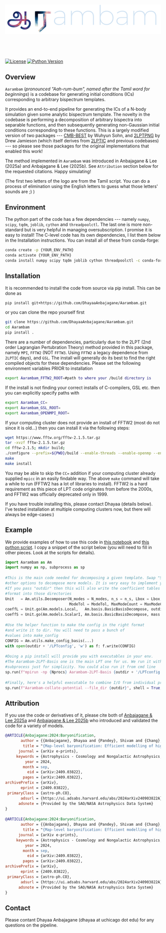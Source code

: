 <p>&nbsp;</p>
<picture>
  <source media="(prefers-color-scheme: dark)" srcset="docs/source/LOGO_dark.png">
  <source media="(prefers-color-scheme: light)" srcset="docs/source/LOGO_light.png">
  <img alt="Logo" src="docs/source/LOGO_dark.png" title="Logo">
</picture>
<p>&nbsp;</p>
<p>&nbsp;</p>

[![License](https://img.shields.io/badge/license-GPL-blue.svg)](LICENSE)
[![Python Version](https://img.shields.io/badge/python-3.6%2B-blue.svg)](https://www.python.org/downloads/)

## Overview

`Aarambam` (_pronounced "Aah-rum-bum", named after the Tamil word for beginnings_) is a codebase for generating initial conditions (ICs) corresponding to arbitrary bispectrum templates. 

It provides an end-to-end pipeline for generating the ICs of a N-body simulation given some analytic bispectrum template. The novelty in the codebase is performing a decomposition of arbitrary bispectra into separable functions, and then subsequently generating non-Gaussian initial conditions corresponding to these functions. This is a largely modified version of two packages --- [CMB-BEST](https://github.com/Wuhyun/CMB-BEST/tree/main) by Wuhyun Sohn, and [2LPTPNG](https://github.com/dsjamieson/2LPTPNG/tree/main) by Drew Jamieson (which itself derives from [2LPTIC](https://github.com/manodeep/2LPTic) and previous codebases) --- so please see those packages for the original implementations that enabled this work!

The method implemented in `Aarambam` was introduced in Anbajagane & Lee (2025a) and Anbajagane & Lee (2025b). See `Attribution` section below for the requested citations. Happy simulating!


(The first two letters of the logo are from the Tamil script. You can do a process of elimination using the English letters to guess what those letters' sounds are ;) )

## Environment
The python part of the code has a few dependencies --- namely `numpy`, `scipy`, `tqdm`, `joblib`, `cython` and `threadpoolctl`. The last one is more non-standard but is very helpful in managing oversubscription. I promise it is easy to install! The C-level code has its own dependencies, I list them below in the Installation instructions. You can install all of these from conda-forge:

```bash
conda create -p {YOUR_ENV_PATH}
conda activate {YOUR_ENV_PATH}
conda install numpy scipy tqdm joblib cython threadpoolctl -c conda-forge
```

## Installation

It is recommended to install the code from source via pip install. This can be done as

```bash
pip install git+https://github.com/DhayaaAnbajagane/Aarambam.git
```

or you can clone the repo yourself first

```bash
git clone https://github.com/DhayaaAnbajagane/Aarambam.git
cd Aarambam
pip install .
```

There are a number of dependencies, particularly due to the 2LPT (2nd order Lagrangian Pertubration Theory) method provided in this package, namely `MPI`, `FFTW2` (NOT `FFTW3`. Using `FFTW2` a legacy dependence from `2LPTIC` days), and `GSL`. The install will generally do its best to find the right compiled objects for these dependencies. Please set the following environment variables PRIOR to installation

```bash
export Aarambam_FFTW2_ROOT=#path to where your /build directory is
```

If the install is not finding your correct installs of C-compilers, GSL etc. then you can explicitly specify paths with

```bash
export Aarambam_CC=
export Aarambam_GSL_ROOT=
export Aarambam_OPENMPI_ROOT=
```

If your computing cluster does not provide an install of FFTW2 (most do not since it is old...) then you can install it via the following steps:

```bash
wget https://www.fftw.org/fftw-2.1.5.tar.gz
tar -xvzf fftw-2.1.5.tar.gz
cd fftw-2.1.5; mkdir build;
./configure --prefix=${PWD}/build --enable-threads --enable-openmp --enable-mpi --enable-type-prefix CC={ADD_PATH_TO_MPICC_EXECUTABLE}
make
make install
```
You may be able to skip the `CC=` addition if your computing cluster already supplied `mpicc` in an easily findable way. The above `make` command will take a while to run (FFTW2 has a lot of libraries to install). FFTW2 is a hard requirement as this piece of LPT code originates from before the 2000s, and FFTW2 was officially deprecated only in 1999.

If you have trouble installing this, please contact Dhayaa (details below). I've tested installation at multiple computing clusters now, but there will always be edge-cases:)

## Example

We provide examples of how to use this code in [this notebook](examples/BasisDecomposition.ipynb) and [this python script](examples/MakeICs.py). I copy a snippet of the script below (you will need to fill in other pieces. Look at the scripts for details).

```python
import Aarambam as Am
import numpy as np, subprocess as sp

#This is the main code needed for decomposing a given template. Swap "ScalarI" with
#other options to decompose more models. It is very easy to implement your own :)
#If you pass "outdir" then this will also write the coefficient tables in the right
#format into those directories
Unit   = Am.utils.Decomposer(N_modes = N_modes, n_s = n_s, Lbox = Lbox, Nmax = Nmax, 
                             ModeTol = ModeTol, MaxModeCount = MaxModeCount)
coeffL = Unit.go(Am.models.Local,   Am.basis.BasicBasisDecompose, outdir = outdir)
coeffS = Unit.go(Am.models.ScalarI, Am.basis.BasicBasisDecompose, mass = 1, outdir = outdir) #This will overwrite the previous call

#Use the helper function to make the config in the right format
#and write it to dir. You will need to pass a bunch of
#values into make_config
CONFIG = Am.utils.make_config_basis(...)
with open(outdir + '/LPTconfig', 'w') as f: f.write(CONFIG)

#Doing a pip install will provide you with executables in your env.
#The Aarambam-2LPT-Basis one is the main LPT one for us. We run it with
#subprocess just for simplicity. You could also run it from cmd line
sp.run(f"mpirun -np {Nprocs} Aarambam-2LPT-Basis {outdir + '/LPTconfig'}", shell = True, env = os.environ)

#Finally, here's a helpful executable to combine I/O from individual processes.
sp.run(f"Aarambam-collate-potential --file_dir {outdir}", shell = True, env = os.environ)
```

## Attribution

If you use the code or derivatives of it, please cite both of [Anbajagane & Lee 2025a](https://arxiv.org/abs/2409.03822) and [Anbajagane & Lee 2025b](https://arxiv.org/abs/2409.03822) who introduced and validated the code for a variety of models.

```bibtex
@ARTICLE{Anbajagane:2024:Baryonification,
       author = {{Anbajagane}, Dhayaa and {Pandey}, Shivam and {Chang}, Chihway},
        title = "{Map-level baryonification: Efficient modelling of higher-order correlations in the weak lensing and thermal Sunyaev-Zeldovich fields}",
      journal = {arXiv e-prints},
     keywords = {Astrophysics - Cosmology and Nongalactic Astrophysics, Astrophysics - Astrophysics of Galaxies},
         year = 2024,
        month = sep,
          eid = {arXiv:2409.03822},
        pages = {arXiv:2409.03822},
archivePrefix = {arXiv},
       eprint = {2409.03822},
 primaryClass = {astro-ph.CO},
       adsurl = {https://ui.adsabs.harvard.edu/abs/2024arXiv240903822A},
      adsnote = {Provided by the SAO/NASA Astrophysics Data System}
}

@ARTICLE{Anbajagane:2024:Baryonification,
       author = {{Anbajagane}, Dhayaa and {Pandey}, Shivam and {Chang}, Chihway},
        title = "{Map-level baryonification: Efficient modelling of higher-order correlations in the weak lensing and thermal Sunyaev-Zeldovich fields}",
      journal = {arXiv e-prints},
     keywords = {Astrophysics - Cosmology and Nongalactic Astrophysics, Astrophysics - Astrophysics of Galaxies},
         year = 2024,
        month = sep,
          eid = {arXiv:2409.03822},
        pages = {arXiv:2409.03822},
archivePrefix = {arXiv},
       eprint = {2409.03822},
 primaryClass = {astro-ph.CO},
       adsurl = {https://ui.adsabs.harvard.edu/abs/2024arXiv240903822A},
      adsnote = {Provided by the SAO/NASA Astrophysics Data System}
}
```

## Contact

Please contant Dhayaa Anbajagane (dhayaa at uchicago dot edu) for any questions on the pipeline.